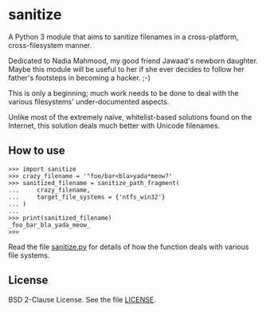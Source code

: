 sanitize
========

A Python 3 module that aims to sanitize filenames in a cross-platform, cross-filesystem manner.

Dedicated to Nadia Mahmood, my good friend Jawaad's newborn daughter. Maybe this module will be useful to her if she ever decides to follow her father's footsteps in becoming a hacker. ;-)

This is only a beginning; much work needs to be done to deal with the various filesystems' under-documented aspects.

Unlike most of the extremely naïve, whitelist-based solutions found on the Internet, this solution deals much better with Unicode filenames.

How to use
----------

    >>> import sanitize
    >>> crazy_filename = '"foo/bar<bla>yada*meow?'
    >>> sanitized_filename = sanitize_path_fragment(
    ...     crazy_filename,
    ...     target_file_systems = {'ntfs_win32'}
    ... )
    ...
    >>> print(sanitized_filename)
    _foo_bar_bla_yada_meow_
    >>>

Read the file [sanitize.py](sanitize.py) for details of how the function deals with various file systems.

License
-------

BSD 2-Clause License. See the file [LICENSE](LICENSE).
